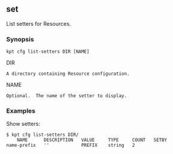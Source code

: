 ## set

List setters for Resources.

### Synopsis

    kpt cfg list-setters DIR [NAME]

  DIR

    A directory containing Resource configuration.

  NAME

    Optional.  The name of the setter to display.

### Examples

  Show setters:

    $ kpt cfg list-setters DIR/
        NAME      DESCRIPTION   VALUE     TYPE     COUNT   SETBY  
    name-prefix   ''            PREFIX    string   2
